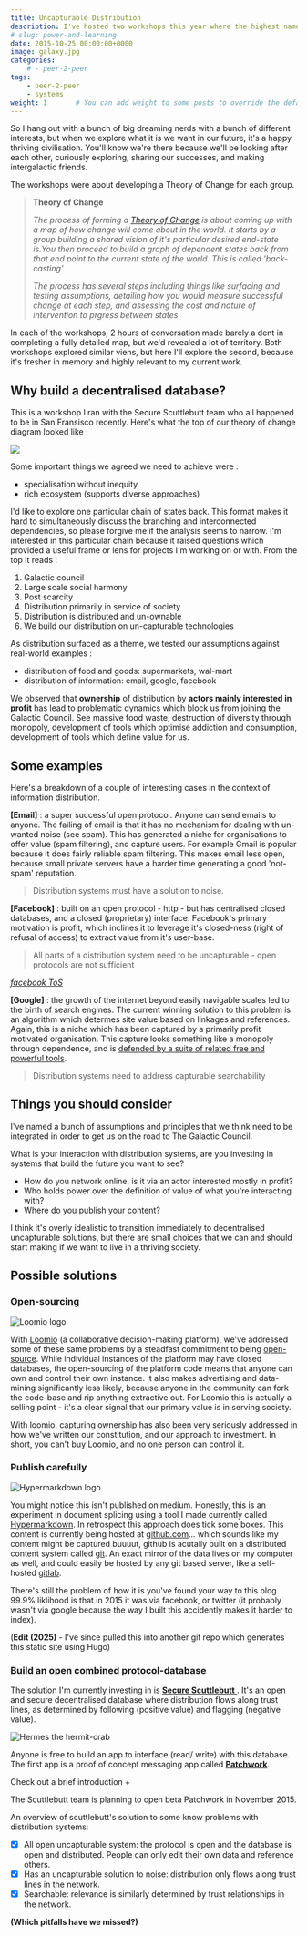 ```yaml
---
title: Uncapturable Distribution
description: I've hosted two workshops this year where the highest named goal was humanity joining the Galactic Council. 
# slug: power-and-learning
date: 2015-10-25 00:00:00+0000
image: galaxy.jpg
categories:
    # - peer-2-peer
tags:
    - peer-2-peer
    - systems
weight: 1       # You can add weight to some posts to override the default sorting (date descending)
---
```



So I hang out with a bunch of big dreaming nerds with a bunch of different interests, but when we explore what it is we want in our future, it's a happy thriving civilisation. You'll know we're there because we'll be looking after each other, curiously exploring, sharing our successes, and making intergalactic friends.

The workshops were about developing a Theory of Change for each group. 

> **Theory of Change**
>
> _The process of forming a [Theory of Change](http://www.theoryofchange.org/what-is-theory-of-change/) is about coming up with a map of how change will come about in the world. It starts by a group building a shared vision of it's particular desired end-state is.You then proceed to build a graph of dependent states back from that end point to the current state of the world. This is called 'back-casting'._
>
> _The process has several steps including things like surfacing and testing assumptions, detailing how you would measure successful change at each step, and assessing the cost and nature of intervention to prgress between states._


In each of the workshops, 2 hours of conversation made barely a dent in completing a fully detailed map, but we'd revealed a lot of territory.
Both workshops explored similar viens, but here I'll explore the second, because it's fresher in memory and highly relevant to my current work.

## Why build a decentralised database?

This is a workshop I ran with the Secure Scuttlebutt team who all happened to be in San Fransisco recently. Here's what the top of our theory of change diagram looked like :

![](TOS_2.jpg)

Some important things we agreed we need to achieve were :

- specialisation without inequity
- rich ecosystem (supports diverse approaches)

I'd like to explore one particular chain of states back. This format makes it hard to simultaneously discuss the branching and interconnected dependencies, so please forgive me if the analysis seems to narrow. I'm interested in this particular chain because it raised questions which provided a useful frame or lens for projects I'm working on or with. From the top it reads :

1. Galactic council
2. Large scale social harmony
3. Post scarcity
4. Distribution primarily in service of society
5. Distribution is distributed and un-ownable
6. We build our distribution on un-capturable technologies

As distribution surfaced as a theme, we tested our assumptions against real-world examples :

- distribution of food and goods: supermarkets, wal-mart
- distribution of information: email, google, facebook

We observed that **ownership** of distribution by **actors mainly interested in profit** has lead to problematic dynamics which block us from joining the Galactic Council.
See massive food waste, destruction of diversity through monopoly, development of tools which optimise addiction and consumption, development of tools which define value for us.


## Some examples

Here's a breakdown of a couple of interesting cases in the context of information distribution.

**[Email]** : a super successful open protocol. Anyone can send emails to anyone. The failing of email is that it has no mechanism for dealing with un-wanted noise (see spam).
This has generated a niche for organisations to offer value (spam filtering), and capture users.
For example Gmail is popular because it does fairly reliable spam filtering. This makes email less open, because small private servers have a harder time generating a good 'not-spam' reputation.

> Distribution systems must have a solution to noise.

**[Facebook]** : built on an open protocol - http - but has centralised closed databases, and a closed (proprietary) interface.
Facebook's primary motivation is profit, which inclines it to leverage it's closed-ness (right of refusal of access) to extract value from it's user-base.

> All parts of a distribution system need to be uncapturable - open protocols are not sufficient

_[facebook ToS](https://www.facebook.com/terms.php)_

**[Google]** : the growth of the internet beyond easily navigable scales led to the birth of search engines.
The current winning solution to this problem is an algorithm which determes site value based on linkages and references.
Again, this is a niche which has been captured by a primarily profit motivated organisation.
This capture looks something like a monopoly through dependence, and is [defended by a suite of related free and powerful tools](http://techcrunch.com/2011/03/25/search-googles-castle-moat/).

> Distribution systems need to address capturable searchability


## Things you should consider

I've named a bunch of assumptions and principles that we think need to be integrated in order to get us on the road to The Galactic Council.

What is your interaction with distribution systems, are you investing in systems that build the future you want to see?

- How do you network online, is it via an actor interested mostly in profit?
- Who holds power over the definition of value of what you're interacting with?
- Where do you publish your content?

I think it's overly idealistic to transition immediately to decentralised uncapturable solutions, but there are small choices that we can and should start making if we want to live in a thriving society.


## Possible solutions

### Open-sourcing

![Loomio logo](loomio.jpg)

With [Loomio](http://www.loomio.org/) (a collaborative decision-making platform), we've addressed some of these same problems by a steadfast commitment to being [open-source](https://github.com/loomio/loomio).
While individual instances of the platform may have closed databases, the open-sourcing of the platform code means that anyone can own and control their own instance. It also makes advertising and data-mining significantly less likely, because anyone in the community can fork the code-base and rip anything extractive out.
For Loomio this is actually a selling point - it's a clear signal that our primary value is in serving society.

With loomio, capturing ownership has also been very seriously addressed in how we've written our constitution, and our approach to investment. In short, you can't buy Loomio, and no one person can control it.

### Publish carefully

![Hypermarkdown logo](hypermarkdown.png)

You might notice this isn't published on medium. Honestly, this is an experiment in document splicing using a tool I made currently called [Hypermarkdown](https://github.com/mixmix/hypermarkdown). In retrospect this approach does tick some boxes.
This content is currently being hosted at [github.com](https://github.com/mixmix/blogposts/blob/master/uncapturable_distribution.md)... which sounds like my content might be captured buuuut, github is acutally built on a distributed content system called [git](https://git-scm.com/).
An exact mirror of the data lives on my computer as well, and could easily be hosted by any git based server, like a self-hosted [gitlab](https://about.gitlab.com/).

There's still the problem of how it is you've found your way to this blog.
99.9% liklihood is that in 2015 it was via facebook, or twitter (it probably wasn't via google because the way I built this accidently makes it harder to index).

(**Edit (2025)** - I've since pulled this into another git repo which generates this static site using Hugo)


### Build an open combined protocol-database

The solution I'm currently investing in is [**Secure Scuttlebutt** ](https://github.com/ssbc/docs). 
It's an open and secure decentralised database where distribution flows along trust lines, as determined by following (positive value) and flagging (negative value).

![Hermes the hermit-crab](hermes_logo.png)

Anyone is free to build an app to interface (read/ write) with this database. The first app is a proof of concept messaging app called [**Patchwork**](https://github.com/ssbc/patchwork). 

Check out a brief introduction 
+[](https://www.youtube.com/watch?v=vmQUfZMCVJ0)

The Scuttlebutt team is planning to open beta Patchwork in November 2015.

An overview of scuttlebutt's solution to some know problems with distribution systems:

- [x] All open uncapturable system: the protocol is open and the database is open and distributed. People can only edit their own data and reference others.
- [x] Has an uncapturable solution to noise: distribution only flows along trust lines in the network.
- [x] Searchable: relevance is similarly determined by trust relationships in the network.

**(Which pitfalls have we missed?)**

